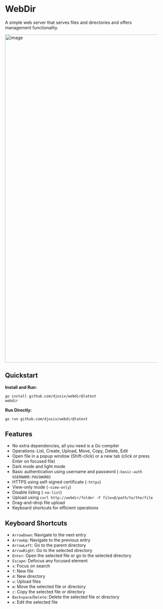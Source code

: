 # WebDir

A simple web server that serves files and directories and offers management functionality.

<img width="1079" alt="image" src="https://github.com/user-attachments/assets/86d0617b-42fa-4e59-bd8a-9ec5b85fd0ce" />

## Quickstart

**Install and Run:**

```sh
go install github.com/djosix/webdir@latest
webdir
```

**Run Directly:**

```sh
go run github.com/djosix/webdir@latest
```

## Features

- No extra dependencies, all you need is a Go compiler
- Operations: List, Create, Upload, Move, Copy, Delete, Edit
- Open file in a popup window (Shift-click) or a new tab (click or press Enter on focused file)
- Dark mode and light mode
- Basic authentication using username and password (`-basic-auth USERNAME:PASSWORD`)
- HTTPS using self-signed certificate (`-https`)
- View-only mode (`-view-only`)
- Disable listing (`-no-list`)
- Upload using `curl http://webdir/folder -F file=@/path/to/the/file`
- Drag-and-drop file upload
- Keyboard shortcuts for efficient operations

## Keyboard Shortcuts

- `ArrowDown`: Navigate to the next entry
- `ArrowUp`: Navigate to the previous entry
- `ArrowLeft`: Go to the parent directory
- `ArrowRight`: Go to the selected directory
- `Enter`: Open the selected file or go to the selected directory
- `Escape`: Defocus any focused element
- `s`: Focus on search
- `f`: New file
- `d`: New directory
- `u`: Upload files
- `m`: Move the selected file or directory
- `c`: Copy the selected file or directory
- `Backspace`/`Delete`: Delete the selected file or directory
- `e`: Edit the selected file
